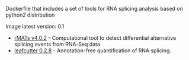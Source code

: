 Dockerfile that includes a set of tools for RNA splicing analysis based on python2 distribution

Image latest version: 0.1

- [rMATs v4.0.2](http://rnaseq-mats.sourceforge.net/) - Computational tool to detect differential alternative splicing events from RNA-Seq data
- [leafcutter 0.2.8](https://github.com/davidaknowles/leafcutter) - Annotation-free quantification of RNA splicing.

